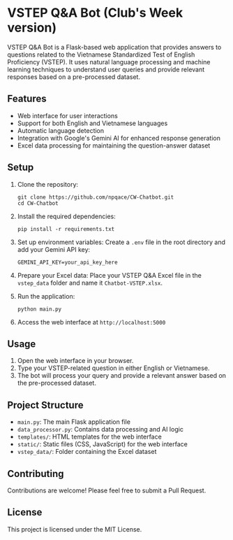 # VSTEP Q&A Bot (Club's Week version)

VSTEP Q&A Bot is a Flask-based web application that provides answers to questions related to the Vietnamese Standardized Test of English Proficiency (VSTEP). It uses natural language processing and machine learning techniques to understand user queries and provide relevant responses based on a pre-processed dataset.

## Features

- Web interface for user interactions
- Support for both English and Vietnamese languages
- Automatic language detection
- Integration with Google's Gemini AI for enhanced response generation
- Excel data processing for maintaining the question-answer dataset

## Setup

1. Clone the repository:
   ```
   git clone https://github.com/npqace/CW-Chatbot.git
   cd CW-Chatbot
   ```

2. Install the required dependencies:
   ```
   pip install -r requirements.txt
   ```

3. Set up environment variables:
   Create a `.env` file in the root directory and add your Gemini API key:
   ```
   GEMINI_API_KEY=your_api_key_here
   ```

4. Prepare your Excel data:
   Place your VSTEP Q&A Excel file in the `vstep_data` folder and name it `Chatbot-VSTEP.xlsx`.

5. Run the application:
   ```
   python main.py
   ```

6. Access the web interface at `http://localhost:5000`

## Usage

1. Open the web interface in your browser.
2. Type your VSTEP-related question in either English or Vietnamese.
3. The bot will process your query and provide a relevant answer based on the pre-processed dataset.

## Project Structure

- `main.py`: The main Flask application file
- `data_processor.py`: Contains data processing and AI logic
- `templates/`: HTML templates for the web interface
- `static/`: Static files (CSS, JavaScript) for the web interface
- `vstep_data/`: Folder containing the Excel dataset

## Contributing

Contributions are welcome! Please feel free to submit a Pull Request.

## License

This project is licensed under the MIT License.
